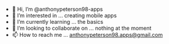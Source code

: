 - 👋 Hi, I’m @anthonypeterson98-apps
- 👀 I’m interested in ... creating mobile apps
- 🌱 I’m currently learning ... the basics
- 💞️ I’m looking to collaborate on ... nothing at the moment
- 📫 How to reach me ... anthonypeterson98.apps@gmail.com

<!---
anthonypeterson98-apps/anthonypeterson98-apps is a ✨ special ✨ repository because its `README.md` (this file) appears on your GitHub profile.
You can click the Preview link to take a look at your changes.
--->

